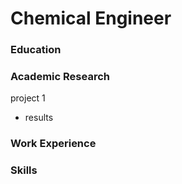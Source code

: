 # Chemical Engineer

### Education

### Academic Research
project 1
- results

### Work Experience

### Skills
